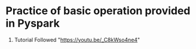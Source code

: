 # Practice of basic operation provided in Pyspark
1. Tutorial Followed "https://youtu.be/_C8kWso4ne4"
